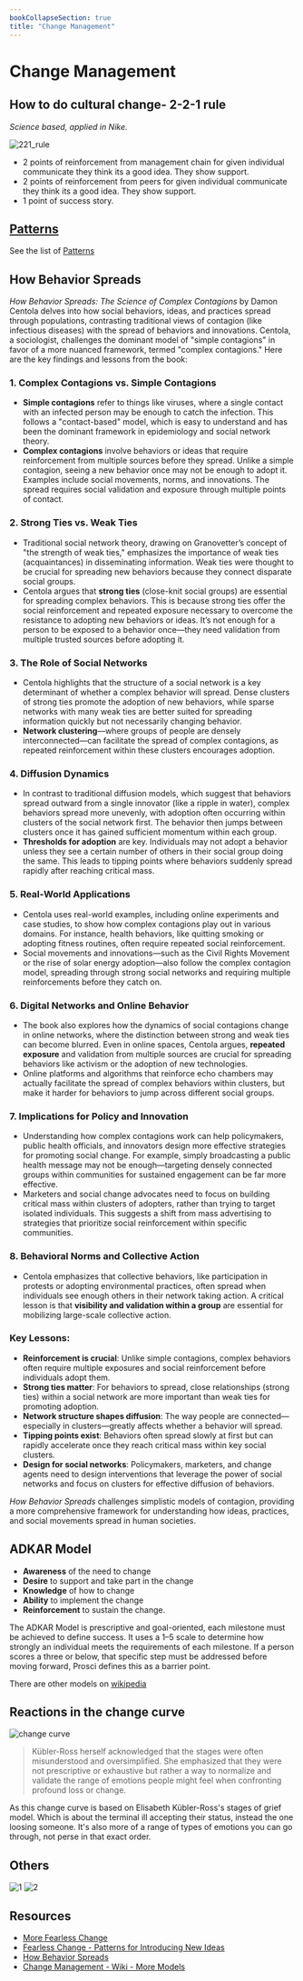 ```yaml
---
bookCollapseSection: true
title: "Change Management"
---
```

# Change Management

## How to do cultural change- 2-2-1 rule

*Science based, applied in Nike.*

![221_rule](assets/221_rule.jpg)

* 2 points of reinforcement from management chain for given individual communicate they think its a good idea. They show support.
* 2 points of reinforcement from peers for given individual communicate they think its a good idea. They show support.
* 1 point of success story.

## [Patterns](patterns.md)

See the list of [Patterns](patterns.md)

## How Behavior Spreads

*How Behavior Spreads: The Science of Complex Contagions* by Damon Centola delves into how social behaviors, ideas, and practices spread through populations, contrasting traditional views of contagion (like infectious diseases) with the spread of behaviors and innovations. Centola, a sociologist, challenges the dominant model of "simple contagions" in favor of a more nuanced framework, termed "complex contagions." Here are the key findings and lessons from the book:

### 1. **Complex Contagions vs. Simple Contagions**
   - **Simple contagions** refer to things like viruses, where a single contact with an infected person may be enough to catch the infection. This follows a "contact-based" model, which is easy to understand and has been the dominant framework in epidemiology and social network theory.
   - **Complex contagions** involve behaviors or ideas that require reinforcement from multiple sources before they spread. Unlike a simple contagion, seeing a new behavior once may not be enough to adopt it. Examples include social movements, norms, and innovations. The spread requires social validation and exposure through multiple points of contact.

### 2. **Strong Ties vs. Weak Ties**
   - Traditional social network theory, drawing on Granovetter’s concept of "the strength of weak ties," emphasizes the importance of weak ties (acquaintances) in disseminating information. Weak ties were thought to be crucial for spreading new behaviors because they connect disparate social groups.
   - Centola argues that **strong ties** (close-knit social groups) are essential for spreading complex behaviors. This is because strong ties offer the social reinforcement and repeated exposure necessary to overcome the resistance to adopting new behaviors or ideas. It’s not enough for a person to be exposed to a behavior once—they need validation from multiple trusted sources before adopting it.

### 3. **The Role of Social Networks**
   - Centola highlights that the structure of a social network is a key determinant of whether a complex behavior will spread. Dense clusters of strong ties promote the adoption of new behaviors, while sparse networks with many weak ties are better suited for spreading information quickly but not necessarily changing behavior.
   - **Network clustering**—where groups of people are densely interconnected—can facilitate the spread of complex contagions, as repeated reinforcement within these clusters encourages adoption.

### 4. **Diffusion Dynamics**
   - In contrast to traditional diffusion models, which suggest that behaviors spread outward from a single innovator (like a ripple in water), complex behaviors spread more unevenly, with adoption often occurring within clusters of the social network first. The behavior then jumps between clusters once it has gained sufficient momentum within each group.
   - **Thresholds for adoption** are key. Individuals may not adopt a behavior unless they see a certain number of others in their social group doing the same. This leads to tipping points where behaviors suddenly spread rapidly after reaching critical mass.

### 5. **Real-World Applications**
   - Centola uses real-world examples, including online experiments and case studies, to show how complex contagions play out in various domains. For instance, health behaviors, like quitting smoking or adopting fitness routines, often require repeated social reinforcement.
   - Social movements and innovations—such as the Civil Rights Movement or the rise of solar energy adoption—also follow the complex contagion model, spreading through strong social networks and requiring multiple reinforcements before they catch on.

### 6. **Digital Networks and Online Behavior**
   - The book also explores how the dynamics of social contagions change in online networks, where the distinction between strong and weak ties can become blurred. Even in online spaces, Centola argues, **repeated exposure** and validation from multiple sources are crucial for spreading behaviors like activism or the adoption of new technologies.
   - Online platforms and algorithms that reinforce echo chambers may actually facilitate the spread of complex behaviors within clusters, but make it harder for behaviors to jump across different social groups.

### 7. **Implications for Policy and Innovation**
   - Understanding how complex contagions work can help policymakers, public health officials, and innovators design more effective strategies for promoting social change. For example, simply broadcasting a public health message may not be enough—targeting densely connected groups within communities for sustained engagement can be far more effective.
   - Marketers and social change advocates need to focus on building critical mass within clusters of adopters, rather than trying to target isolated individuals. This suggests a shift from mass advertising to strategies that prioritize social reinforcement within specific communities.

### 8. **Behavioral Norms and Collective Action**
   - Centola emphasizes that collective behaviors, like participation in protests or adopting environmental practices, often spread when individuals see enough others in their network taking action. A critical lesson is that **visibility and validation within a group** are essential for mobilizing large-scale collective action.

### Key Lessons:
   - **Reinforcement is crucial**: Unlike simple contagions, complex behaviors often require multiple exposures and social reinforcement before individuals adopt them.
   - **Strong ties matter**: For behaviors to spread, close relationships (strong ties) within a social network are more important than weak ties for promoting adoption.
   - **Network structure shapes diffusion**: The way people are connected—especially in clusters—greatly affects whether a behavior will spread.
   - **Tipping points exist**: Behaviors often spread slowly at first but can rapidly accelerate once they reach critical mass within key social clusters.
   - **Design for social networks**: Policymakers, marketers, and change agents need to design interventions that leverage the power of social networks and focus on clusters for effective diffusion of behaviors.

*How Behavior Spreads* challenges simplistic models of contagion, providing a more comprehensive framework for understanding how ideas, practices, and social movements spread in human societies.

## ADKAR Model

* **Awareness** of the need to change
* **Desire** to support and take part in the change
* **Knowledge** of how to change
* **Ability** to implement the change
* **Reinforcement** to sustain the change.

The ADKAR Model is prescriptive and goal-oriented, each milestone must be achieved to define success. It uses a 1–5 scale to determine how strongly an individual meets the requirements of each milestone. If a person scores a three or below, that specific step must be addressed before moving forward, Prosci defines this as a barrier point.

There are other models on [wikipedia](https://en.wikipedia.org/wiki/Change_management)

## Reactions in the change curve

![change curve](assets/change-curve.PNG)

> Kübler-Ross herself acknowledged that the stages were often misunderstood and oversimplified. She emphasized that they were not prescriptive or exhaustive but rather a way to normalize and validate the range of emotions people might feel when confronting profound loss or change.

As this change curve is based on Elisabeth Kübler-Ross's stages of grief model. Which is about the terminal ill accepting their status, instead the one loosing someone. It's also more of a range of types of emotions you can go through, not perse in that exact order.

## Others

![1](assets/how_to_succeed_as_Change_leaderPNG.PNG)
![2](assets/summary.PNG)

## Resources

* [More Fearless Change](https://www.goodreads.com/book/show/23287939-more-fearless-change)
* [Fearless Change - Patterns for Introducing New Ideas](https://www.goodreads.com/book/show/261666.Fearless_Change)
* [How Behavior Spreads](https://www.goodreads.com/book/show/36854820-how-behavior-spreads)
* [Change Management - Wiki - More Models](https://en.wikipedia.org/wiki/Change_management)
